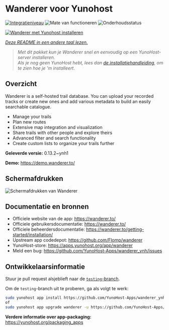 <!--
NB: Deze README is automatisch gegenereerd door <https://github.com/YunoHost/apps/tree/master/tools/readme_generator>
Hij mag NIET handmatig aangepast worden.
-->

# Wanderer voor Yunohost

[![Integratieniveau](https://apps.yunohost.org/badge/integration/wanderer)](https://ci-apps.yunohost.org/ci/apps/wanderer/)
![Mate van functioneren](https://apps.yunohost.org/badge/state/wanderer)
![Onderhoudsstatus](https://apps.yunohost.org/badge/maintained/wanderer)

[![Wanderer met Yunohost installeren](https://install-app.yunohost.org/install-with-yunohost.svg)](https://install-app.yunohost.org/?app=wanderer)

*[Deze README in een andere taal lezen.](./ALL_README.md)*

> *Met dit pakket kun je Wanderer snel en eenvoudig op een YunoHost-server installeren.*  
> *Als je nog geen YunoHost hebt, lees dan [de installatiehandleiding](https://yunohost.org/install), om te zien hoe je 'm installeert.*

## Overzicht

Wanderer is a self-hosted trail database. You can upload your recorded tracks or create new ones and add various metadata to build an easily searchable catalogue.

- Manage your trails
- Plan new routes
- Extensive map integration and visualization
- Share trails with other people and explore theirs
- Advanced filter and search functionality
- Create custom lists to organize your trails further


**Geleverde versie:** 0.13.2~ynh1

**Demo:** <https://demo.wanderer.to/>

## Schermafdrukken

![Schermafdrukken van Wanderer](./doc/screenshots/wanderer.png)

## Documentatie en bronnen

- Officiele website van de app: <https://wanderer.to/>
- Officiele gebruikersdocumentatie: <https://wanderer.to/>
- Officiele beheerdersdocumentatie: <https://wanderer.to/getting-started/installation/>
- Upstream app codedepot: <https://github.com/Flomp/wanderer>
- YunoHost-store: <https://apps.yunohost.org/app/wanderer>
- Meld een bug: <https://github.com/YunoHost-Apps/wanderer_ynh/issues>

## Ontwikkelaarsinformatie

Stuur je pull request alsjeblieft naar de [`testing`-branch](https://github.com/YunoHost-Apps/wanderer_ynh/tree/testing).

Om de `testing`-branch uit te proberen, ga als volgt te werk:

```bash
sudo yunohost app install https://github.com/YunoHost-Apps/wanderer_ynh/tree/testing --debug
of
sudo yunohost app upgrade wanderer -u https://github.com/YunoHost-Apps/wanderer_ynh/tree/testing --debug
```

**Verdere informatie over app-packaging:** <https://yunohost.org/packaging_apps>
